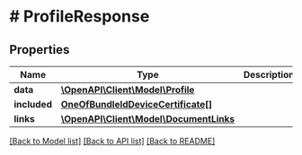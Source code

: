 # # ProfileResponse

## Properties

Name | Type | Description | Notes
------------ | ------------- | ------------- | -------------
**data** | [**\OpenAPI\Client\Model\Profile**](Profile.md) |  | 
**included** | [**OneOfBundleIdDeviceCertificate[]**](OneOfBundleIdDeviceCertificate.md) |  | [optional] 
**links** | [**\OpenAPI\Client\Model\DocumentLinks**](DocumentLinks.md) |  | 

[[Back to Model list]](../../README.md#documentation-for-models) [[Back to API list]](../../README.md#documentation-for-api-endpoints) [[Back to README]](../../README.md)


